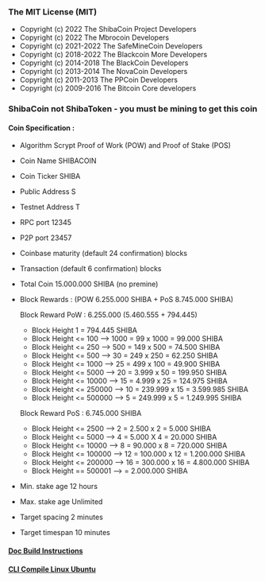 ### The MIT License (MIT)

* Copyright (c) 2022 The ShibaCoin Project Developers
* Copyright (c) 2022 The Mbrocoin Developers
* Copyright (c) 2021-2022 The SafeMineCoin Developers
* Copyright (c) 2018-2022 The Blackcoin More Developers
* Copyright (c) 2014-2018 The BlackCoin Developers
* Copyright (c) 2013-2014 The NovaCoin Developers
* Copyright (c) 2011-2013 The PPCoin Developers
* Copyright (c) 2009-2016 The Bitcoin Core developers

<!--
**Fast. Simple. Secure. The Global Crypto Payment** is a ✨ _special_ ✨ repository because its `README.md` (this file) appears on your GitHub profile.

Here are some ideas to get you started:

- 🔭 I’m currently working on ...
- 🌱 I’m currently learning ...
- 👯 I’m looking to collaborate on ...
- 🤔 I’m looking for help with ...
- 💬 Ask me about ...
- 📫 How to reach me: ...
- 😄 Pronouns: ...
- ⚡ Fun fact: ...
-->
### ShibaCoin not ShibaToken - you must be mining to get this coin

#### Coin Specification :
* Algorithm    Scrypt Proof of Work (POW) and Proof of Stake (POS)
* Coin Name    SHIBACOIN
* Coin Ticker  SHIBA
* Public Address  S
* Testnet Address T
* RPC port	12345
* P2P port	23457
* Coinbase maturity (default 24 confirmation) blocks
* Transaction (default 6 confirmation) blocks

* Total Coin 15.000.000  SHIBA (no premine)
* Block Rewards : (POW 6.255.000 SHIBA + PoS 8.745.000 SHIBA)
	
	Block Reward PoW : 6.255.000 (5.460.555 + 794.445)
	* Block Height 1 = 794.445 SHIBA
	* Block Height <= 100 --> 1000 = 99 x 1000 = 99.000 SHIBA
	* Block Height <= 250 --> 500 = 149 x 500 = 74.500 SHIBA
	* Block Height <= 500 --> 30 = 249 x 250 = 62.250 SHIBA
	* Block Height <= 1000 --> 25 = 499 x 100 = 49.900 SHIBA
	* Block Height <= 5000 --> 20 = 3.999 x 50 = 199.950 SHIBA
	* Block Height <= 10000 --> 15 = 4.999 x 25 = 124.975 SHIBA
	* Block Height <= 250000 --> 10 = 239.999 x 15 = 3.599.985 SHIBA
	* Block Height <= 500000 --> 5 = 249.999 x 5 = 1.249.995 SHIBA

	Block Reward PoS : 6.745.000 SHIBA 
	* Block Height <= 2500 --> 2 = 2.500 x 2 = 5.000 SHIBA 
	* Block Height <= 5000 --> 4 = 5.000 X 4 = 20.000 SHIBA
	* Block Height <= 10000 --> 8 = 90.000 x 8 = 720.000 SHIBA
	* Block Height <= 100000 --> 12 = 100.000 x 12 = 1.200.000 SHIBA
	* Block Height <= 200000 --> 16 = 300.000 x 16 = 4.800.000 SHIBA
	* Block Height == 500001 --> = 2.000.000 SHIBA 
	
*  Min. stake age   12 hours
*  Max. stake age   Unlimited
* Target spacing    2 minutes
* Target timespan   10 minutes

#### [Doc Build Instructions](https://github.com/shibacoinproject/shibacoin/tree/master/doc)
#### [CLI Compile Linux Ubuntu](https://github.com/shibacoinproject/shibacoin/wiki/CLI-Compile-Linux-Ubuntu-18.04-or-20.04-LTS)


